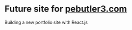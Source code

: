 # Future site for <a href="pebutler3.com">pebutler3.com</a>
Building a new portfolio site with React.js

